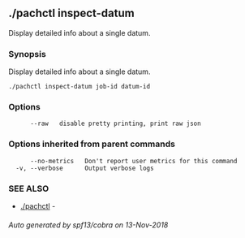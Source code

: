## ./pachctl inspect-datum

Display detailed info about a single datum.

### Synopsis


Display detailed info about a single datum.

```
./pachctl inspect-datum job-id datum-id
```

### Options

```
      --raw   disable pretty printing, print raw json
```

### Options inherited from parent commands

```
      --no-metrics   Don't report user metrics for this command
  -v, --verbose      Output verbose logs
```

### SEE ALSO
* [./pachctl](./pachctl.md)	 - 

###### Auto generated by spf13/cobra on 13-Nov-2018
